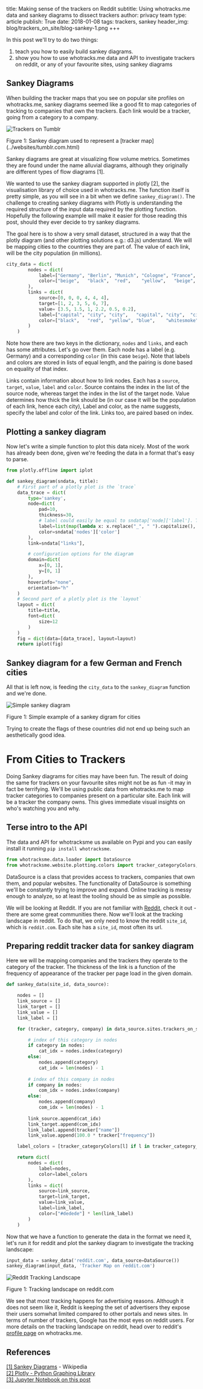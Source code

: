 title: Making sense of the trackers on Reddit
subtitle: Using whotracks.me data and sankey diagrams to dissect trackers
author: privacy team
type: article
publish: True
date: 2018-01-08
tags: trackers, sankey
header_img: blog/trackers_on_site/blog-sankey-1.png
+++

In this post we'll try to do two things: 

1. teach you how to easily build sankey diagrams.
2. show you how to use whotracks.me data and API to investigate trackers on reddit, 
or any of your favourite sites, using sankey diagrams


## Sankey Diagrams 
When building the tracker maps that you see on popular site profiles on whotracks.me, 
sankey diagrams seemed like a good fit to map categories of tracking to companies that
own the trackers. Each link would be a tracker, going from a category to a company.

<img alt="Trackers on Tumblr" class="img-responsive img-with-padding" src="../static/img/blog/trackers_on_site/tumblr.png">
<p class="img-caption">Figure 1: Sankey diagram used to represent a [tracker map](../websites/tumblr.com.html)</p>

Sankey diagrams are great at visualizing flow volume metrics. Sometimes
they are found under the name alluvial diagrams, although they originally are 
different types of flow diagrams [1].

We wanted to use the sankey diagram supported in plotly [2], the visualisation 
library of choice used in whotracks.me. The function itself is pretty simple, 
as you will see in a bit when we define `sankey_diagram()`. The challenge to creating 
sankey diagrams with Plotly is understanding the required structure of the input data 
required by the plotting function. Hopefully the following example will 
make it easier for those reading this post, should they ever decide to try 
sankey diagrams.

The goal here is to show a very small dataset, structured in a way that the 
plotly diagram (and other plotting solutions e.g.: d3.js) understand. 
We will be mapping cities to the countries they are part of. The value of each link, 
will be the city population (in millions).

```python
city_data = dict(
        nodes = dict(
            label=["Germany", "Berlin", "Munich", "Cologne", "France",  "Paris", "Lyon",  "Bordeaux"],
            color=["beige",   "black",  "red",    "yellow",   "beige",  "blue",  "white", "red"]
        ),
        links = dict(
            source=[0, 0, 0, 4, 4, 4],
            target=[1, 2, 3, 5, 6, 7],
            value= [3.5, 1.5, 1, 2.2, 0.5, 0.2],
            label=["capital", "city", "city",   "capital", "city",  "city"],
            color=["black",   "red",  "yellow", "blue",    "whitesmoke", "red"]
        )
    )
```

Note how there are two keys in the dictionary, `nodes` and `links`, and each has some 
attributes. Let's go over them. Each node has a label (e.g. Germany) and a corresponding 
`color` (in this case `beige`). Note that labels and colors are stored in lists of 
equal length, and the pairing is done based on equality of that index.

Links contain information about how to link nodes. Each has a `source`, `target`, `value`, 
`label` and `color`. Source contains the index in the list of the source node, 
whereas target the index in the list of the target node. 
Value determines how thick the link should be (in our case it will be 
the population of each link, hence each city), Label and color, as the 
name suggests, specify the label and color of the link. Links too, are 
paired based on index.


## Plotting a sankey diagram

Now let's write a simple function to plot this data nicely. Most of the work has 
already been done, given we're feeding the data in a format that's easy to parse.

```python
from plotly.offline import iplot

def sankey_diagram(sndata, title):
    # First part of a plotly plot is the `trace`
    data_trace = dict(
        type='sankey',
        node=dict(
            pad=10,
            thickness=30,
            # label could easily be equal to sndatap['node]['label']. The following is just cosmetics
            label=list(map(lambda x: x.replace("_", " ").capitalize(), sndata['nodes']['label'])),
            color=sndata['nodes']['color']
        ),
        link=sndata["links"],

        # configuration options for the diagram
        domain=dict(
            x=[0, 1],
            y=[0, 1]
        ),
        hoverinfo="none",
        orientation="h"
    )
    # Second part of a plotly plot is the `layout`
    layout = dict(
        title=title,
        font=dict(
            size=12
        )
    )
    fig = dict(data=[data_trace], layout=layout)
    return iplot(fig)
```

## Sankey diagram for a few German and French cities
All that is left now, is feeding the `city_data` to the `sankey_diagram` function 
and we're done.

<img alt="Simple sankey diagram" class="img-responsive img-with-padding" src="../static/img/blog/trackers_on_site/cities.png">
<p class="img-caption">Figure 1: Simple example of a sankey digram for cities</p>

Trying to create the flags of these countries did not end up being
such an aesthetically good idea.

# From Cities to Trackers
Doing Sankey diagrams for cities may have been fun. The result of doing the same for 
trackers on your favourite sites might not be as fun -it may in fact be terrifying. 
We'll be using public data from whotracks.me to map tracker categories to companies 
present on a particular site. Each link will be a tracker the company owns. 
This gives immediate visual insights on who's watching you and why.

## Terse intro to the API
The data and API for whotracksme us available on Pypi and you can easily install it 
running `pip install whotracksme`. 


```python
from whotracksme.data.loader import DataSource
from whotracksme.website.plotting.colors import tracker_categoryColors, cliqz_colors
``` 

DataSource is a class that provides access to trackers, companies that own them, and 
popular websites. The functionality of DataSource is something we'll be constantly 
trying to improve and expand. Online tracking is messy enough to analyze, 
so at least the tooling should be as simple as possible.

We will be looking at Reddit. If you are not familiar with <a href="https://reddit.com">Reddit</a>, 
check it out - there are some great communities there. Now we'll look at the tracking 
landscape in reddit. To do that, we only need to know the reddit `site_id`, 
which is `reddit.com`. Each site has a `site_id`, most often its url. 


## Preparing reddit tracker data for sankey diagram
Here we will be mapping companies and the trackers they operate to the category 
of the tracker. The thickness of the link is a function of the frequency of 
appearance of the tracker per page load in the given domain. 

```python
def sankey_data(site_id, data_source):

    nodes = []
    link_source = []
    link_target = []
    link_value = []
    link_label = []

    for (tracker, category, company) in data_source.sites.trackers_on_site(site_id, data_source.trackers, data_source.companies):

        # index of this category in nodes
        if category in nodes:
            cat_idx = nodes.index(category)
        else:
            nodes.append(category)
            cat_idx = len(nodes) - 1 
            
        # index of this company in nodes
        if company in nodes:
            com_idx = nodes.index(company)
        else:
            nodes.append(company)
            com_idx = len(nodes) - 1 
        
        link_source.append(cat_idx)
        link_target.append(com_idx)
        link_label.append(tracker["name"])
        link_value.append(100.0 * tracker["frequency"])

    label_colors = [tracker_categoryColors[l] if l in tracker_category_colors else cliqz_colors["purple"] for l in nodes]

    return dict(
        nodes = dict(
            label=nodes,
            color=label_colors
        ),
        links = dict(
            source=link_source,
            target=link_target,
            value=link_value,
            label=link_label,
            color=["#dedede"] * len(link_label)
        )
    )
```
Now that we have a function to generate the data in the format we need it, let's 
run it for reddit and plot the sankey diagram to investigate the tracking landscape:

```python
input_data = sankey_data('reddit.com', data_source=DataSource())
sankey_diagram(input_data, 'Tracker Map on reddit.com')
```

<img alt="Reddit Tracking Landscape" class="img-responsive img-with-padding" src="../static/img/blog/trackers_on_site/reddit.png">
<p class="img-caption">Figure 1: Tracking landscape on reddit.com</p>

We see that most tracking happens for advertising reasons. Although it does not seem like it, 
Reddit is keeping the set of advertisers they expose their users somwhat limited compared to 
other portals and news sites. In terms of number of trackers, Google has the most eyes on 
reddit users. For more details on the tracking landscape on reddit, head over to 
reddit's [profile page](https://whotracks.me/websites/reddit.com.html) on whotracks.me. 


## References
[[1] Sankey Diagrams](https://en.wikipedia.org/wiki/Sankey_diagram) - Wikipedia<br>
[[2] Plotly - Python Graphing Library](https://plot.ly/python/)<br>
[[3] Jupyter Notebook on this post](https://nbviewer.jupyter.org/github/cliqz-oss/whotracks.me/blob/master/contrib/tracker_map_notebook.ipynb)